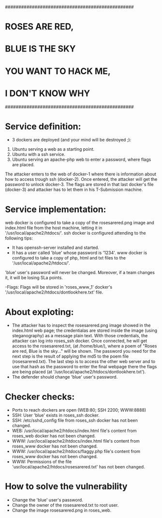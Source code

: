 
################################################
#               ROSES ARE RED,                 #
#              BLUE IS THE SKY                 #
#            YOU WANT TO HACK ME,              #
#             I DON'T KNOW WHY                 #     
################################################

# Service definition:
- 3 dockers are deployed (and your mind will be destroyed ;): 
1. Ubuntu serving a web as a starting point. 
2. Ubuntu with a ssh service.
3. Ubuntu serving an apache-php web to enter a password, where flags are placed.

The attacker enters to the web of docker-1 where there is information about how to access trough ssh (docker-2). Once entered, the attacker will get the password to unlock docker-3.
The flags are stored in that last docker's file (docker-3) and attacker has to let them in his T-Submission machine. 

# Service implementation:
web docker is configured to take a copy of the rosesarered.png image and index.html file from the host machine, letting it in '/usr/local/apache2/htdocs/'. 
ssh docker is configured attending to the following tips:
  - It has openssh-server installed and started. 
  - It has a user called 'blue' whose password is '1234'.
www docker is configured to take a copy of php, html and txt files to the '/usr/local/apache2/htdocs/'.

 'blue' user's password will never be changed. Moreover, if a team changes it, it will be losing SLa points. 
 
-Flags: 
    Flags will be stored in 'roses_www_1' docker's '/usr/local/apache2/htdocs/dontlookhere.txt' file. 

# About exploting:
- The attacker has to inspect the rosesarered.png image showed in the index.html web page; the credentialas are stored inside the image (using steganography) as a message plain text. With those credentials, the attacker can log into roses_ssh docker. Once connected, he will get access to the rosesarered.txt, (at /home/blue/), where a poem of "Roses are red, Blue is the sky..." will be shown. 
The password you need for the next step is the result of applying the md5 to the poem file (rosesarered.txt).
The last step is to access the other web server and to use that hash as the password to enter the final webpage there the flags are being placed (at '/usr/local/apache2/htdocs/dontlookhere.txt').
- The defender should change 'blue' user's password. 
  
# Checker checks:
- Ports to reach dockers are open (WEB:80; SSH 2200; WWW:8888)
- SSH: User 'blue' exists in roses_ssh docker. 
- SSH: /etc/sshd_config file from roses_ssh docker has not been changed. 
- WEB: /usr/local/apache2/htdocs/index.html file's content from roses_web docker has not been changed.
- WWW: /usr/local/apache2/htdocs/index.html file's content from roses_www docker has not been changed.
- WWW: /usr/local/apache2/htdocs/flaggy.php file's content from roses_www docker has not been changed. 
- WWW: Permissions of the file 'usr/local/apache2/htdocs/rosesarered.txt' has not been changed.

# How to solve the vulnerability
 - Change the 'blue' user's password.
 - Change the owner of the rosesarered.txt to root user.
 - Change the image rosesarered.png in roses_web.

